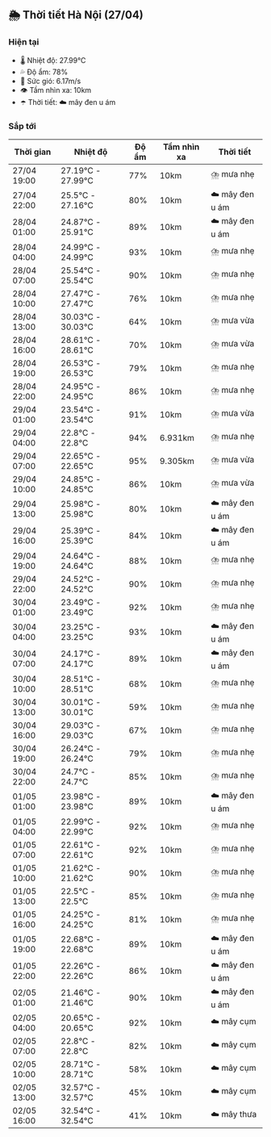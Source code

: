 ## 🌦️ Thời tiết Hà Nội (27/04)

### Hiện tại

- 🌡️ Nhiệt độ: 27.99℃
- 💦 Độ ẩm: 78%
- 💨 Sức gió: 6.17m/s
- 👁️ Tầm nhìn xa: 10km
- ☂️ Thời tiết: ☁️ mây đen u ám

### Sắp tới

| Thời gian | Nhiệt độ | Độ ẩm | Tầm nhìn xa | Thời tiết |
| --- | --- | --- | --- | --- |
| 27/04 19:00 | 27.19℃ - 27.99℃ | 77% | 10km | ⛈️ mưa nhẹ |
| 27/04 22:00 | 25.5℃ - 27.16℃ | 80% | 10km | ☁️ mây đen u ám |
| 28/04 01:00 | 24.87℃ - 25.91℃ | 89% | 10km | ☁️ mây đen u ám |
| 28/04 04:00 | 24.99℃ - 24.99℃ | 93% | 10km | ⛈️ mưa nhẹ |
| 28/04 07:00 | 25.54℃ - 25.54℃ | 90% | 10km | ⛈️ mưa nhẹ |
| 28/04 10:00 | 27.47℃ - 27.47℃ | 76% | 10km | ⛈️ mưa nhẹ |
| 28/04 13:00 | 30.03℃ - 30.03℃ | 64% | 10km | ⛈️ mưa vừa |
| 28/04 16:00 | 28.61℃ - 28.61℃ | 70% | 10km | ⛈️ mưa vừa |
| 28/04 19:00 | 26.53℃ - 26.53℃ | 79% | 10km | ⛈️ mưa nhẹ |
| 28/04 22:00 | 24.95℃ - 24.95℃ | 86% | 10km | ⛈️ mưa nhẹ |
| 29/04 01:00 | 23.54℃ - 23.54℃ | 91% | 10km | ⛈️ mưa vừa |
| 29/04 04:00 | 22.8℃ - 22.8℃ | 94% | 6.931km | ⛈️ mưa nhẹ |
| 29/04 07:00 | 22.65℃ - 22.65℃ | 95% | 9.305km | ⛈️ mưa vừa |
| 29/04 10:00 | 24.85℃ - 24.85℃ | 86% | 10km | ⛈️ mưa vừa |
| 29/04 13:00 | 25.98℃ - 25.98℃ | 80% | 10km | ☁️ mây đen u ám |
| 29/04 16:00 | 25.39℃ - 25.39℃ | 84% | 10km | ☁️ mây đen u ám |
| 29/04 19:00 | 24.64℃ - 24.64℃ | 88% | 10km | ⛈️ mưa nhẹ |
| 29/04 22:00 | 24.52℃ - 24.52℃ | 90% | 10km | ⛈️ mưa nhẹ |
| 30/04 01:00 | 23.49℃ - 23.49℃ | 92% | 10km | ⛈️ mưa nhẹ |
| 30/04 04:00 | 23.25℃ - 23.25℃ | 93% | 10km | ☁️ mây đen u ám |
| 30/04 07:00 | 24.17℃ - 24.17℃ | 89% | 10km | ☁️ mây đen u ám |
| 30/04 10:00 | 28.51℃ - 28.51℃ | 68% | 10km | ⛈️ mưa nhẹ |
| 30/04 13:00 | 30.01℃ - 30.01℃ | 59% | 10km | ⛈️ mưa nhẹ |
| 30/04 16:00 | 29.03℃ - 29.03℃ | 67% | 10km | ⛈️ mưa nhẹ |
| 30/04 19:00 | 26.24℃ - 26.24℃ | 79% | 10km | ⛈️ mưa nhẹ |
| 30/04 22:00 | 24.7℃ - 24.7℃ | 85% | 10km | ⛈️ mưa nhẹ |
| 01/05 01:00 | 23.98℃ - 23.98℃ | 89% | 10km | ☁️ mây đen u ám |
| 01/05 04:00 | 22.99℃ - 22.99℃ | 92% | 10km | ⛈️ mưa nhẹ |
| 01/05 07:00 | 22.61℃ - 22.61℃ | 92% | 10km | ⛈️ mưa nhẹ |
| 01/05 10:00 | 21.62℃ - 21.62℃ | 90% | 10km | ⛈️ mưa nhẹ |
| 01/05 13:00 | 22.5℃ - 22.5℃ | 85% | 10km | ⛈️ mưa nhẹ |
| 01/05 16:00 | 24.25℃ - 24.25℃ | 81% | 10km | ⛈️ mưa nhẹ |
| 01/05 19:00 | 22.68℃ - 22.68℃ | 89% | 10km | ☁️ mây đen u ám |
| 01/05 22:00 | 22.26℃ - 22.26℃ | 86% | 10km | ☁️ mây đen u ám |
| 02/05 01:00 | 21.46℃ - 21.46℃ | 90% | 10km | ☁️ mây đen u ám |
| 02/05 04:00 | 20.65℃ - 20.65℃ | 92% | 10km | ☁️ mây cụm |
| 02/05 07:00 | 22.8℃ - 22.8℃ | 82% | 10km | ☁️ mây cụm |
| 02/05 10:00 | 28.71℃ - 28.71℃ | 58% | 10km | ☁️ mây cụm |
| 02/05 13:00 | 32.57℃ - 32.57℃ | 45% | 10km | ☁️ mây cụm |
| 02/05 16:00 | 32.54℃ - 32.54℃ | 41% | 10km | ☁️ mây thưa |

